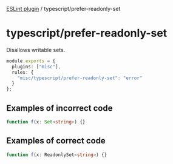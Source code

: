 [ESLint plugin](https://ilyub.github.io/eslint-plugin-misc/) / typescript/prefer-readonly-set

# typescript/prefer-readonly-set

Disallows writable sets.

```ts
module.exports = {
  plugins: ["misc"],
  rules: {
    "misc/typescript/prefer-readonly-set": "error"
  }
};
```

## Examples of incorrect code

```ts
function f(x: Set<string>) {}
```

## Examples of correct code

```ts
function f(x: ReadonlySet<string>) {}
```